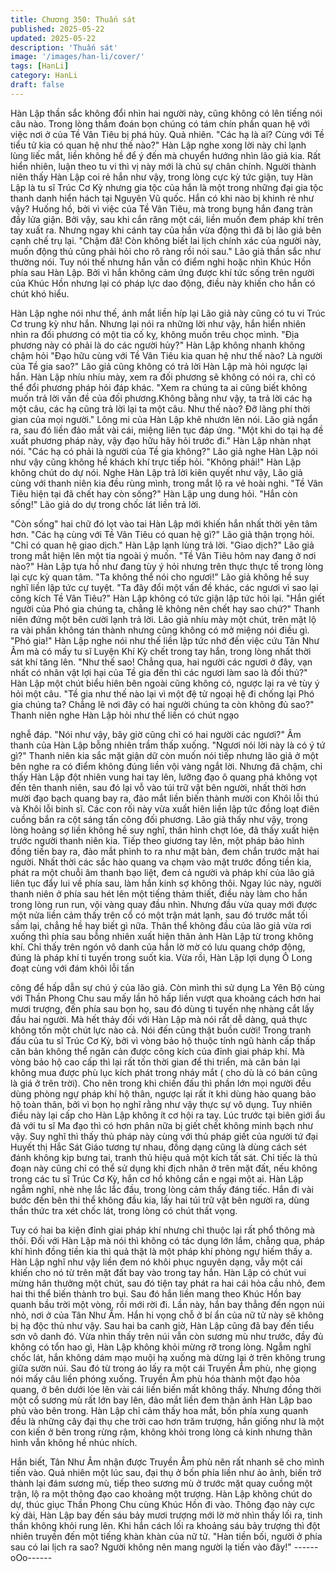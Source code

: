 ```yaml
---
title: Chương 350: Thuấn sát
published: 2025-05-22
updated: 2025-05-22
description: 'Thuấn sát'
image: '/images/han-li/cover/'
tags: [HanLi]
category: HanLi
draft: false
---
```


Hàn Lập thần sắc không đổi nhìn hai người này, cũng không có
lên tiếng nói câu nào. Trong lòng thầm đoán bọn chúng có tám
chín phần quan hệ với việc nơi ở của Tề Vân Tiêu bị phá hủy.
Quả nhiên.
"Các hạ là ai? Cùng với Tề tiểu tử kia có quan hệ như thế nào?"
Hàn Lập nghe xong lời này chỉ lạnh lùng liếc mắt, liền không hề
để ý đến mà chuyển hướng nhìn lão giả kia. Rất hiển nhiên, luận
theo tu vi thì vị này mới là chủ sự chân chính.
Người thành niên thấy Hàn Lập coi rẻ hắn như vậy, trong lòng
cực kỳ tức giận, tuy Hàn Lập là tu sĩ Trúc Cơ Kỳ nhưng gia tộc
của hắn là một trong những đại gia tộc thanh danh hiển hách tại
Nguyên Vũ quốc. Hắn có khi nào bị khinh rẻ như vậy?
Huống hồ, bởi vì việc của Tề Vân Tiêu, mà trong bụng hắn đang
tràn đầy lửa giận. Bởi vậy, sau khi cắn răng một cái, liền muốn
đem pháp khí trên tay xuất ra.
Nhưng ngay khi cánh tay của hắn vừa động thì đã bị lão giả bên
cạnh chế trụ lại.
"Chậm đã! Còn không biết lai lịch chính xác của người này, muốn
động thủ cũng phải hỏi cho rõ ràng rồi nói sau." Lão giả thần sắc
như thường nói.
Tuy nói thế nhưng hắn vẫn có điểm nghi hoặc nhìn Khúc Hồn
phía sau Hàn Lập. Bởi vì hắn không cảm ứng được khí tức sống
trên người của Khúc Hồn nhưng lại có pháp lực dao động, điều
này khiến cho hắn có chút khó hiểu.

Hàn Lập nghe nói như thế, ánh mắt liền híp lại
Lão giả này cũng có tu vi Trúc Cơ trung kỳ như hắn. Nhưng lại nói
ra những lời như vậy, hắn hiển nhiên nhìn ra đối phương có một
tia cố kỵ, không muốn trêu chọc mình.
"Địa phương này có phải là do các người hủy?" Hàn Lập không
nhanh không chậm hỏi
"Đạo hữu cùng với Tề Vân Tiêu kia quan hệ như thế nào? Là
người của Tề gia sao?" Lão giả cũng không có trả lời Hàn Lập mà
hỏi ngược lại hắn.
Hàn Lập nhíu nhíu mày, xem ra đối phương sẽ không có nói ra,
chỉ có thể đổi phương pháp hỏi đáp khác.
"Xem ra chúng ta ai cũng biết không muốn trả lời vấn đề của đối
phương.Không bằng như vậy, ta trả lời các hạ một câu, các hạ
cũng trả lời lại ta một câu. Như thế nào? Đỡ lãng phí thời gian của
mọi người." Lông mi của Hàn Lập khẽ nhướn lên nói.
Lão giả ngẩn ra, sau đó liền đảo mắt vài cái, miệng liên tục đáp
ứng.
"Một khi do tại hạ đề xuất phương pháp này, vậy đạo hữu hãy hỏi
trước đi." Hàn Lập nhàn nhạt nói.
"Các hạ có phải là người của Tề gia không?" Lão giả nghe Hàn
Lập nói như vậy cũng không hề khách khí trực tiếp hỏi.
"Không phải!" Hàn Lập không chút do dự nói.
Nghe Hàn Lập trả lời kiên quyết như vậy, Lão giả cùng với thanh
niên kia đều rùng mình, trong mắt lộ ra vẻ hoài nghi.
"Tề Vân Tiêu hiện tại đã chết hay còn sống?" Hàn Lập ung dung
hỏi.
"Hắn còn sống!" Lão giả do dự trong chốc lát liền trả lời.

"Còn sống" hai chữ đó lọt vào tai Hàn Lập mới khiến hắn nhất
thời yên tâm hơn.
"Các hạ cùng với Tề Vân Tiêu có quan hệ gì?" Lão giả thận trọng
hỏi.
"Chỉ có quan hệ giao dịch." Hàn Lập lạnh lùng trả lời.
"Giao dịch?" Lão giả trong mắt hiện lên một tia ngoài ý muốn.
"Tề Vân Tiêu hôm nay đang ở nơi nào?" Hàn Lập tựa hồ như
đang tùy ý hỏi nhưng trên thực thực tế trong lòng lại cực kỳ quan
tâm.
"Ta không thể nói cho ngươi!" Lão giả không hề suy nghĩ liền lập
tức cự tuyệt.
"Ta đây đổi một vấn đề khác, các ngươi vì sao lại công kích Tề
Vân Tiêu?" Hàn Lập không có tức giận lập tức hỏi lại.
"Hắn giết người của Phó gia chúng ta, chẳng lẽ không nên chết
hay sao chứ?" Thanh niên đứng một bên cười lạnh trả lời.
Lão giả nhíu mày một chút, trên mặt lộ ra vài phần không tán
thành nhưng cũng không có mở miệng nói điều gì.
"Phó gia!"
Hàn Lập nghe nói như thế liền lập tức nhớ đến việc cứu Tân Như
Âm mà có mấy tu sĩ Luyện Khí Kỳ chết trong tay hắn, trong lòng
nhất thời sát khí tăng lên.
"Như thế sao! Chẳng qua, hai người các ngươi ở đây, vạn nhất có
nhân vật lợi hại của Tề gia đến thì các ngươi làm sao là đối thủ?"
Hàn Lập một chút biểu hiên bên ngoài cũng không có, ngược lại
ra vẻ tùy ý hỏi một câu.
"Tề gia như thế nào lại vì một đệ tử ngoại hệ đi chống lại Phó gia
chúng ta? Chẳng lẽ nơi đây có hai người chúng ta còn không đủ
sao?" Thanh niên nghe Hàn Lập hỏi như thế liền có chút ngạo

nghễ đáp.
"Nói như vậy, bây giờ cũng chỉ có hai người các ngươi?" Âm
thanh của Hàn Lập bỗng nhiên trầm thấp xuống.
"Ngươi nói lời này là có ý tứ gì?" Thanh niên kia sắc mặt giận dữ
còn muốn nói tiếp nhưng lão giả ở một bên nghe ra có điểm
không đúng liền vội vàng ngắt lời.
Nhưng đã chậm, chỉ thấy Hàn Lập đột nhiên vung hai tay lên,
lưỡng đạo ô quang phá không vọt đến tên thanh niên, sau đó lại
vỗ vào túi trữ vật bên người, nhất thời hơn mười đạo bạch quang
bay ra, đảo mắt liền biến thành mười con Khôi lỗi thú và Khôi lỗi
binh sĩ.
Các con rối này vừa xuất hiên liền lập tức đồng loạt điên cuồng
bắn ra cột sáng tấn công đối phương.
Lão giả thấy như vậy, trong lòng hoảng sợ liền không hề suy nghĩ,
thân hình chợt lóe, đã thấy xuất hiện trước người thanh niên kia.
Tiếp theo giương tay lên, một pháp bảo hình đồng tiền bay ra,
đảo mắt phình to ra như mặt bàn, đem chắn trước mặt hai người.
Nhất thời các sắc hào quang va chạm vào mặt trước đồng tiền
kia, phát ra một chuỗi âm thanh bạo liệt, đem cả người và pháp
khí của lão giả liên tục đẩy lui về phía sau, làm hắn kinh sợ không
thôi.
Ngay lúc này, người thanh niên ở phía sau hét lên một tiếng thảm
thiết, điều này làm cho hắn trong lòng run run, vội vàng quay đầu
nhìn. Nhưng đầu vừa quay mới được một nửa liền cảm thấy trên
cổ có một trận mát lạnh, sau đó trước mắt tối sầm lại, chẳng hề
hay biết gì nữa.
Thân thể không đầu của lão giả vừa rơi xuống thì phía sau bỗng
nhiên xuất hiện thân ảnh Hàn Lập từ trong không khí. Chỉ thấy
trên ngón vô danh của hắn lờ mờ có lưu quang chớp động, đúng
là pháp khí ti tuyến trong suốt kia.
Vừa rồi, Hàn Lập lợi dụng Ô Long đoạt cùng với đám khôi lỗi tấn

công để hấp dẫn sự chú ý của lão giả. Còn mình thì sử dụng La
Yên Bộ cùng với Thần Phong Chu sau mấy lần hô hấp liền vượt
qua khoảng cách hơn hai mươi trượng, đến phía sau bọn họ, sau
đó dùng ti tuyến nhẹ nhàng cắt lấy đầu hai người.
Mà hết thảy đối với Hàn Lập mà nói rất dễ dàng, quả thực không
tốn một chút lực nào cả.
Nói đến cũng thật buồn cười!
Trong tranh đấu của tu sĩ Trúc Cơ Kỳ, bởi vì vòng bảo hộ thuộc
tính ngũ hành cấp thấp căn bản không thể ngăn cản được công
kích của đỉnh giai pháp khí. Mà vòng bảo hộ cao cấp thì lại rất tốn
thời gian để thi triển, mà căn bản lại không mua được phù lục
kích phát trong nháy mắt ( cho dù là có bán cũng là giá ở trên
trời). Cho nên trong khi chiến đấu thì phần lớn mọi người đều
dùng phòng ngự pháp khí hộ thân, ngược lại rất ít khi dùng hào
quang bảo hộ toàn thân, bởi vì bọn họ nghĩ rằng như vậy thực sự
vô dụng.
Tuy nhiên điều này lại cấp cho Hàn Lập không ít cơ hội ra tay.
Lúc trước tại biên giới ẩu đả với tu sĩ Ma đạo thì có hơn phân nữa
bị giết chết không minh bạch như vậy.
Suy nghĩ thì thấy thủ pháp này cùng với thủ pháp giết của người
tứ đại Huyết thị Hắc Sát Giáo tương tự nhau, đồng dạng cũng là
dùng cách sét đánh không kịp bưng tai, tranh thủ hiệu quả một
kích tất sát.
Chỉ tiếc là thủ đoạn này cũng chỉ có thể sử dụng khi địch nhân ở
trên mặt đất, nếu không trong các tu sĩ Trúc Cơ Kỳ, hắn cơ hồ
không cần e ngại một ai.
Hàn Lập ngẫm nghĩ, nhè nhẹ lắc lắc đầu, trong lòng cảm thấy
đáng tiếc.
Hắn đi vài bước đến bên thi thể không đầu kia, lấy hai túi trữ vật
bên người ra, dùng thần thức tra xét chốc lát, trong lòng có chút
thất vọng.

Tuy có hai ba kiện đỉnh giai pháp khí nhưng chỉ thuộc lại rất phổ
thông mà thôi. Đối với Hàn Lập mà nói thì không có tác dụng lớn
lắm, chẳng qua, pháp khí hình đồng tiền kia thì quả thật là một
pháp khí phòng ngự hiếm thấy a.
Hàn Lập nghĩ như vậy liền đem nó khôi phục nguyên dạng, vẫy
một cái khiến cho nó từ trên mặt đất bay vào trong tay hắn.
Hàn Lập có chút vui mừng hân thưởng một chút, sau đó tiện tay
phát ra hai cái hỏa cầu nhỏ, đem hai thi thể biến thành tro bụi.
Sau đó hắn liền mang theo Khúc Hồn bay quanh bầu trời một
vòng, rồi mới rời đi.
Lần này, hắn bay thẳng đến ngọn núi nhỏ, nơi ở của Tân Như
Âm. Hắn hi vọng chỗ ở bí ẩn của nữ tử này sẽ không bị hạ độc
thủ như vậy.
Sau hai ba canh giờ, Hàn Lập cũng đã bay đến tiểu sơn vô danh
đó.
Vừa nhìn thấy trên núi vẫn còn sương mù như trước, đầy đủ
không có tổn hao gì, Hàn Lập không khỏi mừng rỡ trong lòng.
Ngẫm nghĩ chốc lát, hắn không dám mạo muội hạ xuống mà
dừng lại ở trên không trung giữa sườn núi. Sau đó từ trong áo lấy
ra một cái Truyền Âm phù, nhẹ giọng nói mấy câu liền phóng
xuống.
Truyền Âm phù hóa thành một đạo hỏa quang, ở bên dưới lóe lên
vài cái liền biến mất không thấy. Nhưng đồng thời một cổ sương
mù rất lớn bay lên, đảo mắt liền đem thân ảnh Hàn Lập bao phủ
vào bên trong.
Hàn Lập chỉ cảm thấy hoa mắt, bốn phía xung quanh đều là
những cây đại thụ che trời cao hơn trăm trượng, hắn giống như là
một con kiến ở bên trong rừng rậm, không khỏi trong lòng cả kinh
nhưng thân hình vẫn không hề nhúc nhích.

Hắn biết, Tân Như Âm nhận được Truyền Âm phù nên rất nhanh
sẽ cho mình tiến vào.
Quả nhiên một lúc sau, đại thụ ở bốn phía liền như ảo ảnh, biến
trở thành lại đám sương mù, tiếp theo sương mù ở trước mặt
quay cuồng một trận, lộ ra một thông đạo cao khoảng một trượng.
Hàn Lập không chút do dự, thúc giục Thần Phong Chu cùng Khúc
Hồn đi vào.
Thông đạo này cực kỳ dài, Hàn Lập bay đến sáu bảy mươi
trượng mới lờ mờ nhìn thấy lối ra, tinh thần không khỏi rung lên.
Khi hắn cách lối ra khoảng sáu bảy trượng thì đột nhiên truyền
đến một tiếng khàn khàn của nữ tử.
"Hàn tiền bối, người ở phía sau có lai lịch ra sao? Người không
nên mang người lạ tiến vào đây!"
------oOo------
